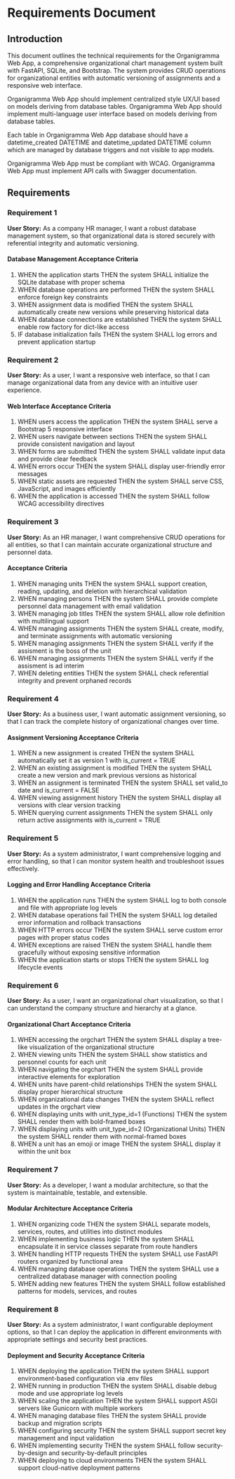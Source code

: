 # Requirements Document

## Introduction

This document outlines the technical requirements for the Organigramma Web App, a comprehensive organizational chart management system built with FastAPI, SQLite, and Bootstrap. The system provides CRUD operations for organizational entities with automatic versioning of assignments and a responsive web interface.

Organigramma Web App should implement centralized style UX/UI based on models deriving from database tables.
Organigramma Web App should implement multi-language user interface based on models deriving from database tables.

Each table in Organigramma Web App database should have a datetime_created DATETIME and datetime_updated DATETIME column which are managed by database triggers and not visible to app models.

Organigramma Web App must be compliant with WCAG.
Organigramma Web App must implement API calls with Swagger documentation.

## Requirements

### Requirement 1

**User Story:** As a company HR manager, I want a robust database management system, so that organizational data is stored securely with referential integrity and automatic versioning.

#### Database Management Acceptance Criteria

1. WHEN the application starts THEN the system SHALL initialize the SQLite database with proper schema
2. WHEN database operations are performed THEN the system SHALL enforce foreign key constraints
3. WHEN assignment data is modified THEN the system SHALL automatically create new versions while preserving historical data
4. WHEN database connections are established THEN the system SHALL enable row factory for dict-like access
5. IF database initialization fails THEN the system SHALL log errors and prevent application startup

### Requirement 2

**User Story:** As a user, I want a responsive web interface, so that I can manage organizational data from any device with an intuitive user experience.

#### Web Interface Acceptance Criteria

1. WHEN users access the application THEN the system SHALL serve a Bootstrap 5 responsive interface
2. WHEN users navigate between sections THEN the system SHALL provide consistent navigation and layout
3. WHEN forms are submitted THEN the system SHALL validate input data and provide clear feedback
4. WHEN errors occur THEN the system SHALL display user-friendly error messages
5. WHEN static assets are requested THEN the system SHALL serve CSS, JavaScript, and images efficiently
6. WHEN the application is accessed THEN the system SHALL follow WCAG accessibility directives

### Requirement 3

**User Story:** As an HR manager, I want comprehensive CRUD operations for all entities, so that I can maintain accurate organizational structure and personnel data.

#### Acceptance Criteria

1. WHEN managing units THEN the system SHALL support creation, reading, updating, and deletion with hierarchical validation
2. WHEN managing persons THEN the system SHALL provide complete personnel data management with email validation
3. WHEN managing job titles THEN the system SHALL allow role definition with multilingual support
4. WHEN managing assignments THEN the system SHALL create, modify, and terminate assignments with automatic versioning
5. WHEN managing assignments THEN the system SHALL verify if the assisment is the boss of the unit
6. WHEN managing assignments THEN the system SHALL verify if the assisment is ad interim
7. WHEN deleting entities THEN the system SHALL check referential integrity and prevent orphaned records

### Requirement 4

**User Story:** As a business user, I want automatic assignment versioning, so that I can track the complete history of organizational changes over time.

#### Assignment Versioning Acceptance Criteria

1. WHEN a new assignment is created THEN the system SHALL automatically set it as version 1 with is_current = TRUE
2. WHEN an existing assignment is modified THEN the system SHALL create a new version and mark previous versions as historical
3. WHEN an assignment is terminated THEN the system SHALL set valid_to date and is_current = FALSE
4. WHEN viewing assignment history THEN the system SHALL display all versions with clear version tracking
5. WHEN querying current assignments THEN the system SHALL only return active assignments with is_current = TRUE

### Requirement 5

**User Story:** As a system administrator, I want comprehensive logging and error handling, so that I can monitor system health and troubleshoot issues effectively.

#### Logging and Error Handling Acceptance Criteria

1. WHEN the application runs THEN the system SHALL log to both console and file with appropriate log levels
2. WHEN database operations fail THEN the system SHALL log detailed error information and rollback transactions
3. WHEN HTTP errors occur THEN the system SHALL serve custom error pages with proper status codes
4. WHEN exceptions are raised THEN the system SHALL handle them gracefully without exposing sensitive information
5. WHEN the application starts or stops THEN the system SHALL log lifecycle events

### Requirement 6

**User Story:** As a user, I want an organizational chart visualization, so that I can understand the company structure and hierarchy at a glance.

#### Organizational Chart Acceptance Criteria

1. WHEN accessing the orgchart THEN the system SHALL display a tree-like visualization of the organizational structure
2. WHEN viewing units THEN the system SHALL show statistics and personnel counts for each unit
3. WHEN navigating the orgchart THEN the system SHALL provide interactive elements for exploration
4. WHEN units have parent-child relationships THEN the system SHALL display proper hierarchical structure
5. WHEN organizational data changes THEN the system SHALL reflect updates in the orgchart view
6. WHEN displaying units with unit_type_id=1 (Functions) THEN the system SHALL render them with bold-framed boxes
7. WHEN displaying units with unit_type_id=2 (Organizational Units) THEN the system SHALL render them with normal-framed boxes
8. WHEN a unit has an emoji or image THEN the system SHALL display it within the unit box

### Requirement 7

**User Story:** As a developer, I want a modular architecture, so that the system is maintainable, testable, and extensible.

#### Modular Architecture Acceptance Criteria

1. WHEN organizing code THEN the system SHALL separate models, services, routes, and utilities into distinct modules
2. WHEN implementing business logic THEN the system SHALL encapsulate it in service classes separate from route handlers
3. WHEN handling HTTP requests THEN the system SHALL use FastAPI routers organized by functional area
4. WHEN managing database operations THEN the system SHALL use a centralized database manager with connection pooling
5. WHEN adding new features THEN the system SHALL follow established patterns for models, services, and routes

### Requirement 8

**User Story:** As a system administrator, I want configurable deployment options, so that I can deploy the application in different environments with appropriate settings and security best practices.

#### Deployment and Security Acceptance Criteria

1. WHEN deploying the application THEN the system SHALL support environment-based configuration via .env files
2. WHEN running in production THEN the system SHALL disable debug mode and use appropriate log levels
3. WHEN scaling the application THEN the system SHALL support ASGI servers like Gunicorn with multiple workers
4. WHEN managing database files THEN the system SHALL provide backup and migration scripts
5. WHEN configuring security THEN the system SHALL support secret key management and input validation
6. WHEN implementing security THEN the system SHALL follow security-by-design and security-by-default principles
7. WHEN deploying to cloud environments THEN the system SHALL support cloud-native deployment patterns

